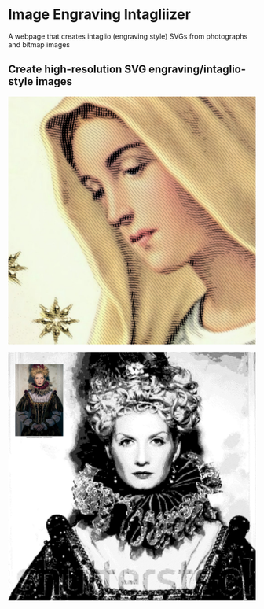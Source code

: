 # Image Engraving Intagliizer
 A webpage that creates intaglio (engraving style) SVGs from photographs and bitmap images

<h2>Create high-resolution SVG engraving/intaglio-style images</h2>

![image1](./OurLady-pic.jpg "High resolution for print")

![image2](./example-pic.jpg "Add accutance to small images")
